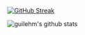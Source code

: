 

[![GitHub Streak](https://github-readme-streak-stats.herokuapp.com/?user=guilehm&theme=)](https://github.com/Guilehm)

![guilehm's github stats](https://github-readme-stats.vercel.app/api?username=guilehm&count_private=true&show_icons=true&hide=contribs&theme=graywhite)

<!--
### Hi there 👋
**Guilehm/Guilehm** is a ✨ _special_ ✨ repository because its `README.md` (this file) appears on your GitHub profile.

Here are some ideas to get you started:

- 🔭 I’m currently working on ...
- 🌱 I’m currently learning ...
- 👯 I’m looking to collaborate on ...
- 🤔 I’m looking for help with ...
- 💬 Ask me about ...
- 📫 How to reach me: ...
- 😄 Pronouns: ...
- ⚡ Fun fact: ...
-->

